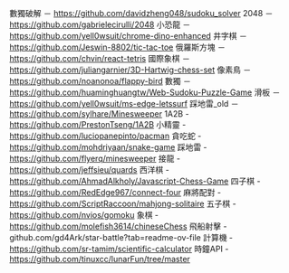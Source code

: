 數獨破解 － https://github.com/davidzheng048/sudoku_solver
2048 － https://github.com/gabrielecirulli/2048
小恐龍 － https://github.com/yell0wsuit/chrome-dino-enhanced
井字棋 － https://github.com/Jeswin-8802/tic-tac-toe
俄羅斯方塊 － https://github.com/chvin/react-tetris
國際象棋 － https://github.com/juliangarnier/3D-Hartwig-chess-set
像素鳥 － https://github.com/noanonoa/flappy-bird
數獨 － https://github.com/huaminghuangtw/Web-Sudoku-Puzzle-Game
滑板 － https://github.com/yell0wsuit/ms-edge-letssurf
踩地雷_old － https://github.com/sylhare/Minesweeper
1A2B - https://github.com/PrestonTseng/1A2B
小精靈 - https://github.com/luciopanepinto/pacman
貪吃蛇 - https://github.com/mohdriyaan/snake-game
踩地雷 - https://github.com/flyerq/minesweeper
接龍 - https://github.com/jeffsieu/quards
西洋棋 - https://github.com/AhmadAlkholy/Javascript-Chess-Game
四子棋 - https://github.com/RedEdge967/connect-four
麻將配對 - https://github.com/ScriptRaccoon/mahjong-solitaire
五子棋 - https://github.com/nvios/gomoku
象棋 - https://github.com/molefish3614/chineseChess
飛船射擊 - github.com/gd4Ark/star-battle?tab=readme-ov-file
計算機 - https://github.com/sr-tamim/scientific-calculator
時鐘API - https://github.com/tinuxcc/lunarFun/tree/master